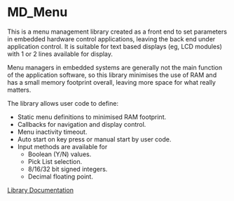 # MD_Menu

This is a menu management library created as a front end to set parameters in embedded hardware control applications, leaving the back end under application control. It is suitable for text based displays (eg, LCD modules) with 1 or 2 lines available for display.

Menu managers in embedded systems are generally not the main function of the application software, so this library minimises the use of RAM and has a small memory footprint overall, leaving more space 
for what really matters.

The library allows user code to define:
- Static menu definitions to minimised RAM footprint. 
- Callbacks for navigation and display control.
- Menu inactivity timeout.
- Auto start on key press or manual start by user code.
- Input methods are available for
  - Boolean (Y/N) values.
  - Pick List selection.
  - 8/16/32 bit signed integers.
  - Decimal floating point.

[Library Documentation](https://majicdesigns.github.io/MD_Menu/)